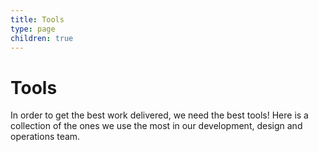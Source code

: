 ```yaml
---
title: Tools
type: page
children: true
---
```


# Tools

In order to get the best work delivered, we need the best tools! Here is a collection of the ones we use the most in our development, design and operations team. 
